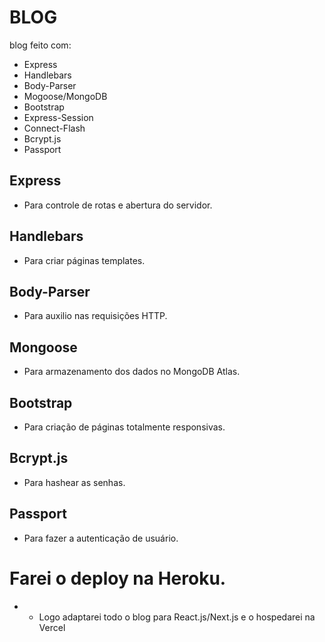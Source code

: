 # BLOG
blog feito com:
-    Express
-    Handlebars
-    Body-Parser
-    Mogoose/MongoDB
-    Bootstrap
-    Express-Session
-    Connect-Flash
-    Bcrypt.js
-    Passport

## Express
- Para controle de rotas e abertura do servidor.

## Handlebars
- Para criar páginas templates.

## Body-Parser
- Para auxilio nas requisições HTTP.

## Mongoose
- Para armazenamento dos dados no MongoDB Atlas.

## Bootstrap
- Para criação de páginas totalmente responsivas.

## Bcrypt.js
- Para hashear as senhas.

## Passport
- Para fazer a autenticação de usuário.
# Farei o deploy na Heroku.
- - Logo adaptarei todo o blog para React.js/Next.js e o hospedarei na Vercel
